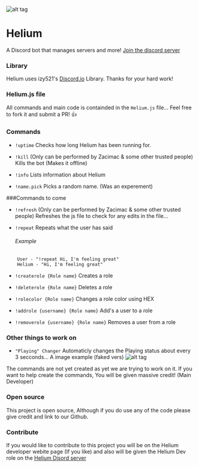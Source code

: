 ![alt tag](https://raw.githubusercontent.com/zacimac/Helium/master/heliumbanner.png)

# Helium
A Discord bot that manages servers and more! [Join the discord server](https://discord.gg/0153dMKghr3gfbUI8)

### Library
Helium uses izy521's [Discord.io](https://github.com/izy521/discord.io) Library. Thanks for your hard work!

### Helium.js file
All commands and main code is containded in the `Helium.js` file... Feel free to fork it and submit a PR! :thumbsup:

### Commands
- `!uptime`
    Checks how long Helium has been running for.
    
- `!kill` (Only can be performed by Zacimac & some other trusted people)
    Kills the bot (Makes it offline)
    
- `!info`
    Lists information about Helium

- `!name.pick`
    Picks a random name. (Was an experement)
    
###Commands to come

- `!refresh` (Only can be performed by Zacimac & some other trusted people)
    Refreshes the js file to check for any edits in the file...

- `!repeat`
    Repeats what the user has said
    
    ###### Example
```
    User - "!repeat Hi, I'm feeling great"
    Helium - "Hi, I'm feeling great"
```

- `!createrole {Role name}`
    Creates a role

- `!deleterole {Role name}`
    Deletes a role

- `!rolecolor {Role name}`
    Changes a role color using HEX

- `!addrole {username} {Role name}`
    Add's a user to a role

- `!removerole {username} {Role name}`
    Removes a user from a role

### Other things to work on

- `"Playing" Changer`
    Automaticly changes the Playing status about every 3 secconds... A image example (faked vers)
![alt tag](https://raw.githubusercontent.com/zacimac/Helium/master/helium-example.gif)


The commands are not yet created as yet we are trying to work on it. If you want to help create the commands, You will be given massive credit! (Main Developer)

### Open source
This project is open source, Although if you do use any of the code please give credit and link to our Github.

### Contribute
If you would like to contribute to this project you will be on the Helium developer webite page (If you like) and also will be given the Helium Dev role on the [Helium Disord server](https://discord.gg/0153dMKghr3gfbUI8)
